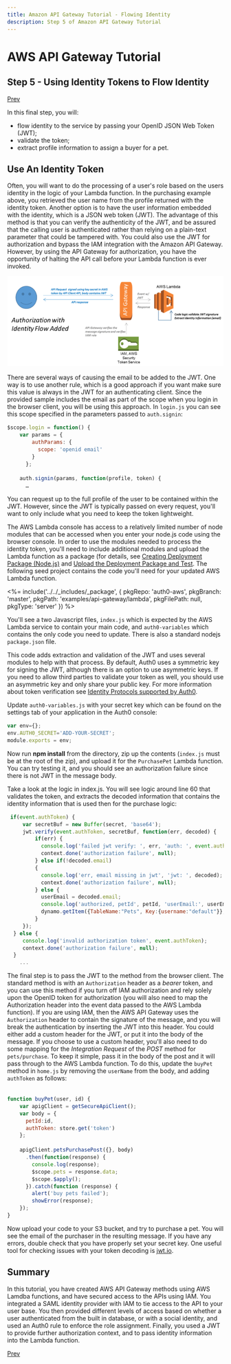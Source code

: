 ```yaml
---
title: Amazon API Gateway Tutorial - Flowing Identity
description: Step 5 of Amazon API Gateway Tutorial
---
```


# AWS API Gateway Tutorial
## Step 5 - Using Identity Tokens to Flow Identity
[Prev](/integrations/aws-api-gateway/part-4)

In this final step, you will:

* flow identity to the service by passing your OpenID JSON Web Token (JWT);
* validate the token;
* extract profile information to assign a buyer for a pet.

## Use An Identity Token
Often, you will want to do the processing of a user's role based on the users identity in the logic of your Lambda function. In the purchasing example above, you retrieved the user name from the profile returned with the identity token. Another option is to have the user information embedded with the identity, which is a JSON web token (JWT). The advantage of this method is that you can verify the authenticity of the JWT, and be assured that the calling user is authenticated rather than relying on a plain-text parameter that could be tampered with. You could also use the JWT for authorization and bypass the IAM integration with the Amazon API Gateway. However, by using the API Gateway for authorization, you have the opportunity of halting the API call before your Lambda function is ever invoked.

![](/media/articles/integrations/aws-api-gateway/identity-flow.png)

There are several ways of causing the email to be added to the JWT. One way is to use another rule, which is a good approach if you want make sure this value is always in the JWT for an authenticating client. Since the provided sample includes the email as part of the scope when you login in the browser client, you will be using this approach. In `login.js` you can see this scope specified in the parameters passed to `auth.signin`:

```js
$scope.login = function() {
    var params = {
        authParams: {
          scope: 'openid email'
        }
      };

    auth.signin(params, function(profile, token) {
      …
```

You can request up to the full profile of the user to be contained within the JWT. However, since the JWT is typically passed on every request, you'll want to only include what you need to keep the token lightweight.

The AWS Lambda console has access to a relatively limited number of node modules that can be accessed when you enter your node.js code using the browser console. In order to use the modules needed to process the identity token, you'll need to include additional modules and upload the Lambda function as a package (for details, see [Creating Deployment Package (Node.js)](http://docs.aws.amazon.com/lambda/latest/dg/nodejs-create-deployment-pkg.html) and [Upload the Deployment Package and Test](http://docs.aws.amazon.com/lambda/latest/dg/walkthrough-s3-events-adminuser-create-test-function-upload-zip-test.html). The following seed project contains the code you'll need for your updated AWS Lambda function.

<%= include('../../_includes/_package', {
  pkgRepo: 'auth0-aws',
  pkgBranch: 'master',
  pkgPath: 'examples/api-gateway/lambda',
  pkgFilePath: null,
  pkgType: 'server'
}) %>

You'll see a two Javascript files, `index.js` which is expected by the AWS Lambda service to contain your main code, and `auth0-variables` which contains the only code you need to update. There is also a standard nodejs `package.json` file.

This code adds extraction and validation of the JWT and uses several modules to help with that process. By default, Auth0 uses a symmetric key for signing the JWT, although there is an option to use asymmetric keys. If you need to allow third parties to validate your token as well, you should use an asymmetric key and only share your public key. For more information about token verification see [Identity Protocols supported by Auth0](/protocols).

Update `auth0-variables.js` with your secret key which can be found on the settings tab of your application in the Auth0 console:

```js
var env={};
env.AUTH0_SECRET='ADD-YOUR-SECRET';
module.exports = env;
```

Now run **npm install** from the directory, zip up the contents (`index.js` must be at the root of the zip), and upload it for the `PurchasePet` Lambda function. You can try testing it, and you should see an authorization failure since there is not JWT in the message body.

Take a look at the logic in index.js. You will see logic around line 60 that validates the token, and extracts the decoded information that contains the identity information that is used then for the purchase logic:
```js
 if(event.authToken) {
     var secretBuf = new Buffer(secret, 'base64');
     jwt.verify(event.authToken, secretBuf, function(err, decoded) {
         if(err) {
           console.log('failed jwt verify: ', err, 'auth: ', event.authToken);
           context.done('authorization failure', null);
         } else if(!decoded.email)
         {
           console.log('err, email missing in jwt', 'jwt: ', decoded);
           context.done('authorization failure', null);
         } else {
           userEmail = decoded.email;
           console.log('authorized, petId', petId, 'userEmail:', userEmail);
           dynamo.getItem({TableName:"Pets", Key:{username:"default"}}, readcb);
         }
     });
  } else {
     console.log('invalid authorization token', event.authToken);
     context.done('authorization failure', null);
  }
    ...
```

The final step is to pass the JWT to the method from the browser client. The standard method is with an `Authorization` header as a *bearer* token, and you can use this method if you turn off IAM authorization and rely solely upon the OpenID token for authorization (you will also need to map the Authorization header into the event data passed to the AWS Lambda function). If you are using IAM, then the AWS API Gateway uses the `Authorization` header to contain the signature of the message, and you will break the authentication by inserting the JWT into this header. You could either add a custom header for the JWT, or put it into the body of the message. If you choose to use a custom header, you'll also need to do some mapping for the *Integration Request* of the *POST* method for `pets/purchase`. To keep it simple, pass it in the body of the post and it will pass through to the AWS Lambda function. To do this, update the `buyPet` method in `home.js` by removing the `userName` from the body, and adding `authToken` as follows:

```js

function buyPet(user, id) {
    var apigClient = getSecureApiClient();
    var body = {
      petId:id,
      authToken: store.get('token')
    };

    apigClient.petsPurchasePost({}, body)
      .then(function(response) {
        console.log(response);
        $scope.pets = response.data;
        $scope.$apply();
      }).catch(function (response) {
        alert('buy pets failed');
        showError(response);
    });
}
```

Now upload your code to your S3 bucket, and try to purchase a pet. You will see the email of the purchaser in the resulting message. If you have any errors, double check that you have properly set your secret key. One useful tool for checking issues with your token decoding is [jwt.io](http://jwt.io/).

## Summary
In this tutorial, you have created AWS API Gateway methods using AWS Lamdba functions, and have secured access to the APIs using IAM. You integrated a SAML identity provider with IAM to tie access to the API to your user base. You then provided different levels of access based on whether a user authenticated from the built in database, or with a social identity, and used an Auth0 rule to enforce the role assignment. Finally, you used a JWT to provide further authorization context, and to pass identity information into the Lambda function.

[Prev](/integrations/aws-api-gateway/part-4)
